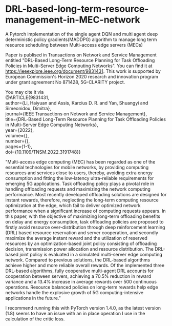 # DRL-based-long-term-resource-management-in-MEC-network

A Pytorch implementation of the single agent DQN and multi agent deep deterministic policy gradients(MADDPG) algorithm to manage long term resource scheduling between Multi-access edge servers (MECs)

Paper is publised in Transactions on Network and Service Management entitled "DRL-Based Long-Term Resource Planning for Task Offloading Policies in Multi-Server Edge Computing Networks". You can find it at https://ieeexplore.ieee.org/document/9831431. This work is supported by European Commission's Horizon 2020 research and innovation program under grant agreement No 871428, 5G-CLARITY project.

You may cite it via \
@ARTICLE{9831431,\
  author={Li, Haiyuan and Assis, Karcius D. R. and Yan, Shuangyi and Simeonidou, Dimitra},\
  journal={IEEE Transactions on Network and Service Management}, \
  title={DRL-Based Long-Term Resource Planning for Task Offloading Policies in Multi-Server Edge Computing Networks}, \
  year={2022},\
  volume={},\
  number={},\
  pages={1-1},\
  doi={10.1109/TNSM.2022.3191748}}

"Multi-access edge computing (MEC) has been regarded as one of the essential technologies for mobile networks, by providing computing resources and services close to users, thereby, avoiding extra energy consumption and fitting the low-latency ultra-reliable requirements for emerging 5G applications. Task offloading policy plays a pivotal role in handling offloading requests and maximizing the network computing performance. Most recently developed offloading solutions are designed for instant rewards, therefore, neglecting the long-term computing resource optimization at the edge, which fail to deliver optimized network performance when a significant increase of computing requests appears. In this paper, with the objective of maximizing long-term offloading benefits on delay and energy consumption, task offloading policies are proposed to firstly avoid resource over-distribution through deep reinforcement learning (DRL) based resource reservation and server cooperation, and secondly maximize the average instant reward and the utilization of reserved resources by an optimization-based joint policy consisting of offloading decision, transmission power allocation and resource distribution. The DRL-based joint policy is evaluated in a simulated multi-server edge computing network. Compared to previous solutions, the DRL-based algorithms achieve higher and more reliable overall rewards. Of the implemented three DRL-based algorithms, fully cooperative multi-agent DRL accounts for cooperation between servers, achieving a 70.5\% reduction in reward variance and a 13.4\% increase in average rewards over 500 continuous operations. Resource balanced policies on long-term rewards help edge networks handle the explosive growth of 5G computing-intensive applications in the future."

I recommend running this with PyTorch version 1.4.0, as the latest version (1.8) seems to have an issue with an in place operation I use in the calculation of the critic loss.

